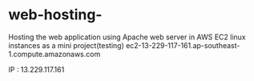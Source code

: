 # web-hosting-
Hosting the web application using Apache web server in AWS EC2 linux instances as a mini project(testing)
ec2-13-229-117-161.ap-southeast-1.compute.amazonaws.com

IP : 13.229.117.161
